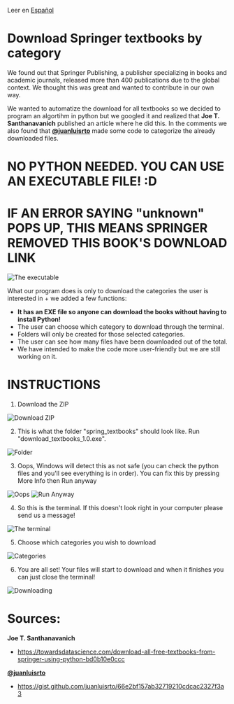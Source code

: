 Leer en [Español](https://github.com/korentomas/Download-Springer-Textbooks/blob/master/READMEspanish.md)

# Download Springer textbooks by category
We found out that Springer Publishing, a publisher specializing in books and academic journals, released more than 400 publications due to the global context. We thought this was great and wanted to contribute in our own way.

We wanted to automatize the download for all textbooks so we decided to program an algortihm in python but we googled it and realized that **Joe T. Santhanavanich** published an article where he did this. In the comments we also found that **[@juanluisrto](https://gist.github.com/juanluisrto)** made some code to categorize the already downloaded files.

# NO PYTHON NEEDED. YOU CAN USE AN EXECUTABLE FILE! :D
# IF AN ERROR SAYING "unknown" POPS UP, THIS MEANS SPRINGER REMOVED THIS BOOK'S DOWNLOAD LINK

![The executable](https://i.imgur.com/VFkqpjA.jpg)


What our program does is only to download the categories the user is interested in + we added a few functions:
- **It has an EXE file so anyone can download the books without having to install Python!**
- The user can choose which category to download through the terminal.
- Folders will only be created for those selected categories.
- The user can see how many files have been downloaded out of the total.
- We have intended to make the code more user-friendly but we are still working on it.

# INSTRUCTIONS

1. Download the ZIP

![Download ZIP](https://i.imgur.com/nXGislt.jpg)


2. This is what the folder "spring_textbooks" should look like. Run "download_textbooks_1.0.exe".

![Folder](https://i.imgur.com/IxBhbyO.jpg)


3. Oops, Windows will detect this as not safe (you can check the python files and you'll see everything is in order). You can fix this by pressing More Info then Run anyway

![Oops](https://i.imgur.com/mZQzJTR.jpg)
![Run Anyway](https://i.imgur.com/HL3utuE.jpg)


4. So this is the terminal. If this doesn't look right in your computer please send us a message!

![The terminal](https://i.imgur.com/gLvVeyv.jpg)


5. Choose which categories you wish to download

![Categories](https://i.imgur.com/KzCz5TB.jpg)


6. You are all set! Your files will start to download and when it finishes you can just close the terminal!

![Downloading](https://i.imgur.com/XxpSNuf.jpg)


# Sources:

**Joe T. Santhanavanich**

- https://towardsdatascience.com/download-all-free-textbooks-from-springer-using-python-bd0b10e0ccc


**[@juanluisrto](https://gist.github.com/juanluisrto)**

- https://gist.github.com/juanluisrto/66e2bf157ab32719210cdcac2327f3a3
